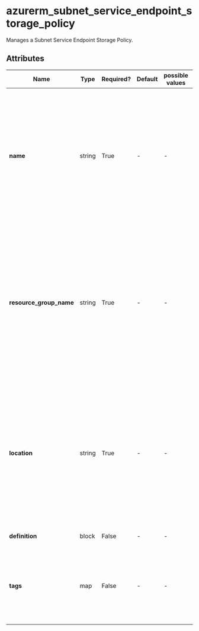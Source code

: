 # azurerm_subnet_service_endpoint_storage_policy

Manages a Subnet Service Endpoint Storage Policy.

## Attributes

| Name | Type | Required? | Default  | possible values | Description |
| ---- | ---- | --------- | -------- | ----------- | ----------- |
| **name** | string | True | -  |  -  | The name which should be used for this Subnet Service Endpoint Storage Policy. Changing this forces a new Subnet Service Endpoint Storage Policy to be created. | 
| **resource_group_name** | string | True | -  |  -  | The name of the Resource Group where the Subnet Service Endpoint Storage Policy should exist. Changing this forces a new Subnet Service Endpoint Storage Policy to be created. | 
| **location** | string | True | -  |  -  | The Azure Region where the Subnet Service Endpoint Storage Policy should exist. Changing this forces a new Subnet Service Endpoint Storage Policy to be created. | 
| **definition** | block | False | -  |  -  | A `definition` block | 
| **tags** | map | False | -  |  -  | A mapping of tags which should be assigned to the Subnet Service Endpoint Storage Policy. | 

